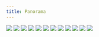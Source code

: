 ```yaml
---
title: Panorama
---
```


![](pg5.jpg)
![](pg6.jpg)
![](pg7.jpg)
![](pg8.jpg)
![](pg9.jpg)
![](pg10.jpg)
![](pg11.jpg)
![](pg12.jpg)
![](pg13.jpg)
![](pg14.jpg)
![](pg15.jpg)
![](pg16.jpg)